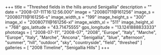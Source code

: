 +++
title = "Threshed fields in the hills around Senigallia"
description = ""
date = "2008-07-11T16:12:56.000"
image = "20080711@161256"
image_s = "20080711@161256-s"
image_width_s = "199"
image_height_s = "300"
image_xl = "20080711@161256-xl"
image_width_xl = "511"
image_height_xl = "768"
gps_latitude = "43.71475555"
gps_longitude = "13.1241888833333"
phototags = [ "2008-07-11", "2008-07", "2008", "Europe", "Italy", "Marche", "Europe", "Italy", "Marche", "Ancona", "Senigallia", "blue", "afternoon", "summer", "hill", "outdoor", "sky", "countryside", "field", "threshed" ]
galleries = [ "2008 Timeline", "Senigallia Hills" ]
+++
